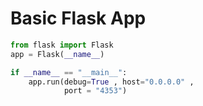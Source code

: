 # Basic Flask App
```python
from flask import Flask
app = Flask(__name__)

if __name__ == "__main__":
    app.run(debug=True , host="0.0.0.0" , 
			port = "4353")
```



